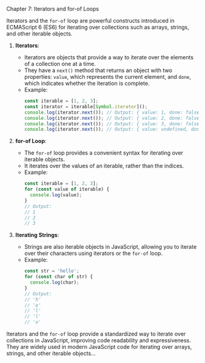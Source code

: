 Chapter 7: Iterators and for-of Loops

Iterators and the `for-of` loop are powerful constructs introduced in ECMAScript 6 (ES6) for iterating over collections such as arrays, strings, and other iterable objects.

1. **Iterators**:
   - Iterators are objects that provide a way to iterate over the elements of a collection one at a time.
   - They have a `next()` method that returns an object with two properties: `value`, which represents the current element, and `done`, which indicates whether the iteration is complete.
   - Example:
     ```javascript
     const iterable = [1, 2, 3];
     const iterator = iterable[Symbol.iterator]();
     console.log(iterator.next()); // Output: { value: 1, done: false }
     console.log(iterator.next()); // Output: { value: 2, done: false }
     console.log(iterator.next()); // Output: { value: 3, done: false }
     console.log(iterator.next()); // Output: { value: undefined, done: true }
     ```

2. **for-of Loop**:
   - The `for-of` loop provides a convenient syntax for iterating over iterable objects.
   - It iterates over the values of an iterable, rather than the indices.
   - Example:
     ```javascript
     const iterable = [1, 2, 3];
     for (const value of iterable) {
       console.log(value);
     }
     // Output:
     // 1
     // 2
     // 3
     ```

3. **Iterating Strings**:
   - Strings are also iterable objects in JavaScript, allowing you to iterate over their characters using iterators or the `for-of` loop.
   - Example:
     ```javascript
     const str = 'hello';
     for (const char of str) {
       console.log(char);
     }
     // Output:
     // 'h'
     // 'e'
     // 'l'
     // 'l'
     // 'o'
     ```

Iterators and the `for-of` loop provide a standardized way to iterate over collections in JavaScript, improving code readability and expressiveness. They are widely used in modern JavaScript code for iterating over arrays, strings, and other iterable objects...